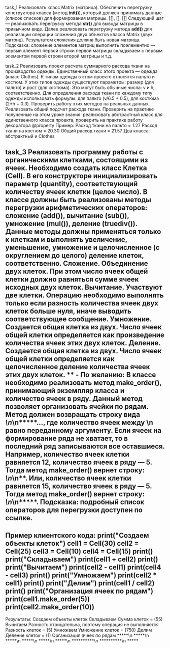 task_1  Реализовать класс Matrix (матрица). Обеспечить перегрузку конструктора класса (метод __init()__),
который должен принимать данные (список списков) для формирования матрицы.
[[], [], []]
Следующий шаг — реализовать перегрузку метода __str()__ для вывода матрицы в привычном виде.
Далее реализовать перегрузку метода __add()__ для реализации операции
сложения двух объектов класса Matrix (двух матриц).
Результатом сложения должна быть новая матрица.
Подсказка: сложение элементов матриц выполнять поэлементно —
первый элемент первой строки первой матрицы складываем
с первым элементом первой строки второй матрицы и т.д.

task_2  Реализовать проект расчета суммарного расхода ткани на производство одежды.
Единственный класс этого проекта — одежда (класс Clothes).
К типам одежды в этом проекте относятся пальто и костюм.
У этих типов одежды существуют параметры:
размер (для пальто) и рост (для костюма). Это могут быть обычные числа: v и h, соответственно.
Для определения расхода ткани по каждому типу одежды использовать формулы: для пальто (v/6.5 + 0.5),
для костюма (2*h + 0.3). Проверить работу этих методов на реальных данных.
Реализовать общий подсчет расхода ткани.
Проверить на практике полученные на этом уроке знания: реализовать
абстрактный класс для единственного класса проекта,
проверить на практике работу декоратора @property
Пример:
Расход ткани на пальто = 1.27
Расход ткани на костюм = 20.30
Общий расход ткани = 21.57
Два класса: абстрактный и Clothes

task_3  Реализовать программу работы с органическими клетками, состоящими из ячеек.
Необходимо создать класс Клетка (Cell).
В его конструкторе инициализировать параметр (quantity),
соответствующий количеству ячеек клетки (целое число).
В классе должны быть реализованы методы перегрузки арифметических операторов:
сложение (add()),
вычитание (sub()),
умножение (mul()),
деление (truediv()).
Данные методы должны применяться только к клеткам и выполнять увеличение,
уменьшение, умножение и целочисленное (с округлением до целого) деление клеток, соответственно.
Сложение. Объединение двух клеток.
При этом число ячеек общей клетки должно равняться сумме ячеек исходных двух клеток.
Вычитание. Участвуют две клетки.
Операцию необходимо выполнять только если разность количества ячеек двух клеток больше нуля,
иначе выводить соответствующее сообщение.
Умножение. Создается общая клетка из двух.
Число ячеек общей клетки определяется как произведение количества ячеек этих двух клеток.
Деление. Создается общая клетка из двух.
Число ячеек общей клетки определяется как целочисленное деление количества ячеек этих двух клеток.
** - По желанию: В классе необходимо реализовать метод make_order(), принимающий экземпляр класса и
количество ячеек в ряду. Данный метод позволяет организовать ячейки по рядам.
Метод должен возвращать строку вида *****\n*****\n*****...,
где количество ячеек между \n равно переданному аргументу.
Если ячеек на формирование ряда не хватает, то в последний ряд записываются все оставшиеся.
Например, количество ячеек клетки равняется 12, количество ячеек в ряду — 5.
Тогда метод make_order() вернет строку: *****\n*****\n**.
Или, количество ячеек клетки равняется 15, количество ячеек в ряду — 5.
Тогда метод make_order() вернет строку: *****\n*****\n*****.
Подсказка: подробный список операторов для перегрузки доступен по ссылке.
------------------------------------------------------------------------------
Пример клиентского кода:
print("Создаем объекты клеток")
cell1 = Cell(30)
cell2 = Cell(25)
cell3 = Cell(10)
cell4 = Cell(15)
print()
print("Складываем")
print(cell1 + cell2)
print()
print("Вычитаем")
print(cell2 - cell1)
print(cell4 - cell3)
print()
print("Умножаем")
print(cell2 * cell1)
print()
print("Делим")
print(cell1 / cell2)
print()
print("Организация ячеек по рядам")
print(cell1.make_order(5))
print(cell2.make_order(10))
------------------------------------------------------------------------------
Результаты:
Создаем объекты клеток
Складываем
Сумма клеток = (55)
Вычитаем
Разность отрицательна, поэтому операция не выполняется
Разность клеток = (5)
Умножаем
Умножение клеток = (750)
Делим
Деление клеток = (1)
Организация ячеек по рядам
*****\n *****\n *****\n *****\n *****\n *****\n
**********\n **********\n *****
